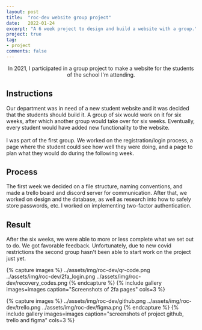 ```yaml
---
layout: post
title:  "roc-dev website group project"
date:   2022-01-24
excerpt: "A 6 week project to design and build a website with a group."
project: true
tag:
- project
comments: false
---
```

    
<center>In 2021, I participated in a group project to make a website for the students of the school I'm attending.</center>

## Instructions
Our department was in need of a new student website and it was decided that the students should build it.
A group of six would work on it for six weeks, after which another group would take over for six weeks.
Eventually, every student would have added new functionality to the website.
<br><br>
I was part of the first group. 
We worked on the registration/login process, a page where the student could see how well they were doing, and a page to plan what they would do during the following week.

## Process
The first week we decided on a file structure, naming conventions, and made a trello board and discord server for communication.
After that, we worked on design and the database, as well as research into how to safely store passwords, etc. 
I worked on implementing two-factor authentication.

## Result
After the six weeks, we were able to more or less complete what we set out to do. We got favorable feedback.
Unfortunately, due to new covid restrictions the second group hasn't been able to start work on the project just yet.

{% capture images %}
    ../assets/img/roc-dev/qr-code.png
    ../assets/img/roc-dev/2fa_login.png
    ../assets/img/roc-dev/recovery_codes.png
{% endcapture %}
{% include gallery images=images caption="Screenshots of 2fa pages" cols=3 %}

{% capture images %}
    ../assets/img/roc-dev/github.png
    ../assets/img/roc-dev/trello.png
    ../assets/img/roc-dev/figma.png
{% endcapture %}
{% include gallery images=images caption="screenshots of project github, trello and figma" cols=3 %}
